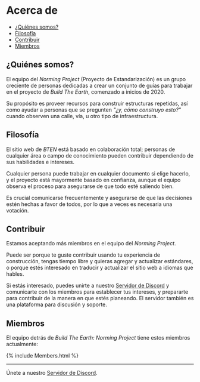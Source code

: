 # Acerca de

* [¿Quiénes somos?](#quiénes-somos)
* [Filosofía](#filosofía)
* [Contribuir](#contribuir)
* [Miembros](#miembros)

## ¿Quiénes somos?

El equipo del *Norming Project* (Proyecto de Estandarización) es un grupo creciente de personas dedicadas a crear un conjunto de guías para trabajar en el proyecto de *Build The Earth*, comenzado a inicios de 2020.

Su propósito es proveer recursos para construir estructuras repetidas, así como ayudar a personas que se pregunten *"¿y, cómo construyo esto?"* cuando observen una calle, vía, u otro tipo de infraestructura.

## Filosofía

El sitio web de *BTEN* está basado en colaboración total; personas de cualquier área o campo de conocimiento pueden contribuir dependiendo de sus habilidades e intereses.

Cualquier persona puede trabajar en cualquier documento si elige hacerlo, y el proyecto está mayormente basado en confianza, aunque el equipo observa el proceso para asegurarse de que todo esté saliendo bien.

Es crucial comunicarse frecuentemente y asegurarse de que las decisiones estén hechas a favor de todos, por lo que a veces es necesaria una votación.

## Contribuir

Estamos aceptando más miembros en el equipo del *Norming Project*.

Puede ser porque te guste contribuir usando tu experiencia de construcción, tengas tiempo libre y quieras agregar y actualizar estándares, o porque estés interesado en traducir y actualizar el sitio web a idiomas que hables.

Si estás interesado, puedes unirte a nuestro [Servidor de Discord](https://discord.gg/eXzrZSx) y comunicarte con los miembros para establecer tus intereses, y prepararte para contribuir de la manera en que estés planeando. El servidor también es una plataforma para discusión y soporte.

## Miembros

El equipo detrás de *Build The Earth: Norming Project* tiene estos miembros actualmente:

{% include Members.html %}

***

Únete a nuestro [Servidor de Discord](https://discord.gg/eXzrZSx).
